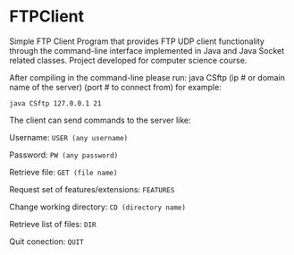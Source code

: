 # FTPClient
Simple FTP Client Program that provides FTP UDP client functionality through the command-line interface implemented in 
Java and Java Socket related classes. Project developed for computer science course.

After compiling in the command-line please run:  java CSftp (ip # or domain name of the server) (port # to connect from) 
for example:

```java CSftp 127.0.0.1 21```

The client can send commands to the server like:

Username: ```USER (any username)```

Password: ```PW (any password)```

Retrieve file: ```GET (file name)```

Request set of features/extensions: ```FEATURES```

Change working directory: ```CD (directory name)```

Retrieve list of files: ```DIR```

Quit conection: ```QUIT```
